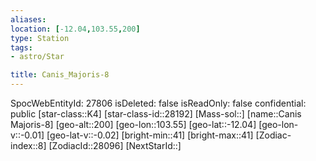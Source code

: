 ```yaml
---
aliases: 
location: [-12.04,103.55,200]
type: Station
tags:
- astro/Star

title: Canis_Majoris-8
---
```

SpocWebEntityId: 27806
isDeleted: false
isReadOnly: false
confidential: public
[star-class::K4]
[star-class-id::28192]
[Mass-sol::]
[name::Canis Majoris-8]
[geo-alt::200]
[geo-lon::103.55]
[geo-lat::-12.04]
[geo-lon-v::-0.01]
[geo-lat-v::-0.02]
[bright-min::41]
[bright-max::41]
[Zodiac-index::8]
[ZodiacId::28096]
[NextStarId::]



